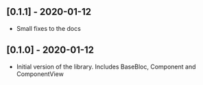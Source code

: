 ## [0.1.1] - 2020-01-12

* Small fixes to the docs

## [0.1.0] - 2020-01-12

* Initial version of the library. Includes BaseBloc, Component and ComponentView
